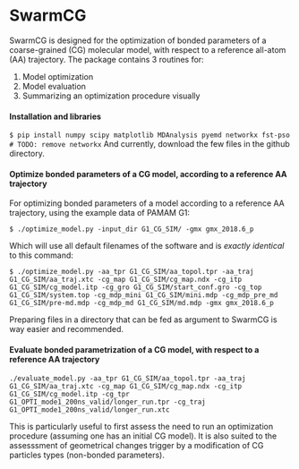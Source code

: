 # SwarmCG

SwarmCG is designed for the optimization of bonded parameters of a coarse-grained (CG) molecular model, with respect to a reference all-atom (AA) trajectory. The package contains 3 routines for:

1. Model optimization
2. Model evaluation
3. Summarizing an optimization procedure visually

#### Installation and libraries

`$ pip install numpy scipy matplotlib MDAnalysis pyemd networkx fst-pso # TODO: remove networkx`
And currently, download the few files in the github directory.

#### Optimize bonded parameters of a CG model, according to a reference AA trajectory

For optimizing bonded parameters of a model according to a reference AA trajectory, using the example data of PAMAM G1:

`$ ./optimize_model.py -input_dir G1_CG_SIM/ -gmx gmx_2018.6_p`

Which will use all default filenames of the software and is *exactly identical* to this command:

`$ ./optimize_model.py -aa_tpr G1_CG_SIM/aa_topol.tpr -aa_traj G1_CG_SIM/aa_traj.xtc -cg_map G1_CG_SIM/cg_map.ndx -cg_itp G1_CG_SIM/cg_model.itp -cg_gro G1_CG_SIM/start_conf.gro -cg_top G1_CG_SIM/system.top -cg_mdp_mini G1_CG_SIM/mini.mdp -cg_mdp_pre_md G1_CG_SIM/pre-md.mdp -cg_mdp_md G1_CG_SIM/md.mdp -gmx gmx_2018.6_p`

Preparing files in a directory that can be fed as argument to SwarmCG is way easier and recommended.

#### Evaluate bonded parametrization of a CG model, with respect to a reference AA trajectory

`./evaluate_model.py -aa_tpr G1_CG_SIM/aa_topol.tpr -aa_traj G1_CG_SIM/aa_traj.xtc -cg_map G1_CG_SIM/cg_map.ndx -cg_itp G1_CG_SIM/cg_model.itp -cg_tpr G1_OPTI_mode1_200ns_valid/longer_run.tpr -cg_traj G1_OPTI_mode1_200ns_valid/longer_run.xtc`

This is particularly useful to first assess the need to run an optimization procedure (assuming one has an initial CG model). It is also suited to the assesssment of geometrical changes trigger by a modification of CG particles types (non-bonded parameters).
